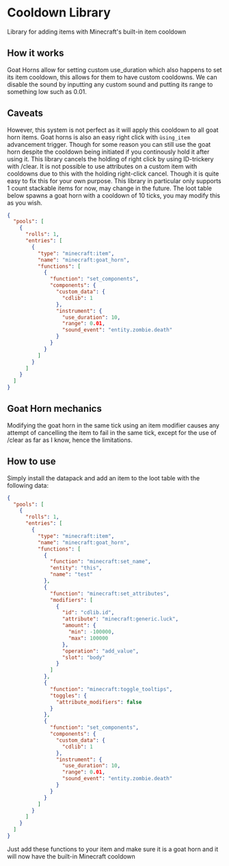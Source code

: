 # Cooldown Library
Library for adding items with Minecraft's built-in item cooldown
## How it works
Goat Horns allow for setting custom use_duration which also happens to set its item cooldown, this allows for them to have custom cooldowns. We can disable the sound by inputting any custom sound and putting its range to something low such as 0.01. 
## Caveats
However, this system is not perfect as it will apply this cooldown to all goat horn items. Goat horns is also an easy right click with `ùsing_item` advancement trigger. Though for some reason you can still use the goat horn despite the cooldown being initiated if you continously hold it after using it. This library cancels the holding of right click by using ID-trickery with /clear. It is not possible to use attributes on a custom item with cooldowns due to this with the holding right-click cancel. Though it is quite easy to fix this for your own purpose. This library in particular only supports 1 count stackable items for now, may change in the future. The loot table below spawns a goat horn with a cooldown of 10 ticks, you may modify this as you wish.
```json
{
  "pools": [
    {
      "rolls": 1,
      "entries": [
        {
          "type": "minecraft:item",
          "name": "minecraft:goat_horn",
          "functions": [
            {
              "function": "set_components",
              "components": {
                "custom_data": {
                  "cdlib": 1
                },
                "instrument": {
                  "use_duration": 10,
                  "range": 0.01,
                  "sound_event": "entity.zombie.death"
                }
              }
            }
          ]
        }
      ]
    }
  ]
}

```
## Goat Horn mechanics
Modifying the goat horn in the same tick using an item modifier causes any attempt of cancelling the item to fail in the same tick, except for the use of /clear as far as I know, hence the limitations.

## How to use
Simply install the datapack and add an item to the loot table with the following data:
```json
{
  "pools": [
    {
      "rolls": 1,
      "entries": [
        {
          "type": "minecraft:item",
          "name": "minecraft:goat_horn",
          "functions": [
            {
              "function": "minecraft:set_name",
              "entity": "this",
              "name": "test"
            },
            {
              "function": "minecraft:set_attributes",
              "modifiers": [
                {
                  "id": "cdlib.id",
                  "attribute": "minecraft:generic.luck",
                  "amount": {
                    "min": -100000,
                    "max": 100000
                  },
                  "operation": "add_value",
                  "slot": "body"
                }
              ]
            },
            {
              "function": "minecraft:toggle_tooltips",
              "toggles": {
                "attribute_modifiers": false
              }
            },
            {
              "function": "set_components",
              "components": {
                "custom_data": {
                  "cdlib": 1
                },
                "instrument": {
                  "use_duration": 10,
                  "range": 0.01,
                  "sound_event": "entity.zombie.death"
                }
              }
            }
          ]
        }
      ]
    }
  ]
}

```
Just add these functions to your item and make sure it is a goat horn and it will now have the built-in Minecraft cooldown

